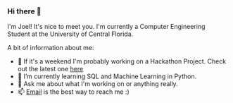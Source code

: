 ### Hi there 👋

I'm Joel! It's nice to meet you. I'm currently a Computer Engineering Student at the University of Central Florida.

A bit of information about me:
- 🔭 If it's a weekend I'm probably working on a Hackathon Project. Check out the latest one [here](https://github.com/Wolverine1122/wall-of-shame)
- 🌱 I’m currently learning SQL and Machine Learning in Python.
- 💬 Ask me about what I'm working on or anything really.
- 📫 [Email](joelshaw@knights.ucf.edu) is the best way to reach me :)
<!--
**JoelShaw0/JoelShaw0** is a ✨ _special_ ✨ repository because its `README.md` (this file) appears on your GitHub profile.

Here are some ideas to get you started:

- 🔭 I’m currently working on ...
- 🌱 I’m currently learning ...
- 👯 I’m looking to collaborate on ...
- 🤔 I’m looking for help with ...
- 💬 Ask me about ...
- 📫 How to reach me: ...
- ⚡ Fun fact: ...
-->
